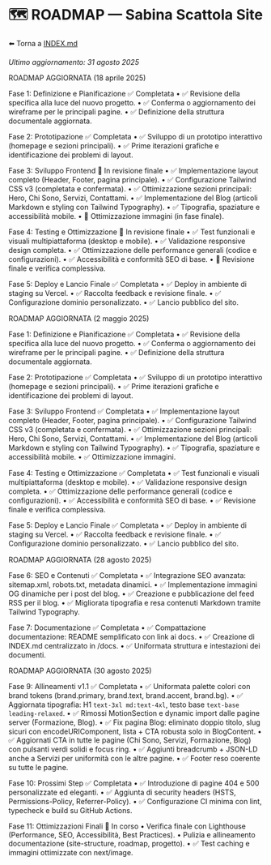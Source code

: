 # 🗺️ ROADMAP — Sabina Scattola Site

⬅️ Torna a [INDEX.md](./INDEX.md)

_Ultimo aggiornamento: 31 agosto 2025_

ROADMAP AGGIORNATA (18 aprile 2025)

Fase 1: Definizione e Pianificazione ✅ Completata
• ✅ Revisione della specifica alla luce del nuovo progetto.
• ✅ Conferma o aggiornamento dei wireframe per le principali pagine.
• ✅ Definizione della struttura documentale aggiornata.

Fase 2: Prototipazione ✅ Completata
• ✅ Sviluppo di un prototipo interattivo (homepage e sezioni principali).
• ✅ Prime iterazioni grafiche e identificazione dei problemi di layout.

Fase 3: Sviluppo Frontend 🔄 In revisione finale
• ✅ Implementazione layout completo (Header, Footer, pagina principale).
• ✅ Configurazione Tailwind CSS v3 (completata e confermata).
• ✅ Ottimizzazione sezioni principali: Hero, Chi Sono, Servizi, Contattami.
• ✅ Implementazione del Blog (articoli Markdown e styling con Tailwind Typography).
• ✅ Tipografia, spaziature e accessibilità mobile.
• 🔄 Ottimizzazione immagini (in fase finale).

Fase 4: Testing e Ottimizzazione 🔄 In revisione finale
• ✅ Test funzionali e visuali multipiattaforma (desktop e mobile).
• ✅ Validazione responsive design completa.
• ✅ Ottimizzazione delle performance generali (codice e configurazioni).
• ✅ Accessibilità e conformità SEO di base.
• 🔄 Revisione finale e verifica complessiva.

Fase 5: Deploy e Lancio Finale ✅ Completata
• ✅ Deploy in ambiente di staging su Vercel.
• ✅ Raccolta feedback e revisione finale.
• ✅ Configurazione dominio personalizzato.
• ✅ Lancio pubblico del sito.

ROADMAP AGGIORNATA (2 maggio 2025)

Fase 1: Definizione e Pianificazione ✅ Completata
• ✅ Revisione della specifica alla luce del nuovo progetto.
• ✅ Conferma o aggiornamento dei wireframe per le principali pagine.
• ✅ Definizione della struttura documentale aggiornata.

Fase 2: Prototipazione ✅ Completata
• ✅ Sviluppo di un prototipo interattivo (homepage e sezioni principali).
• ✅ Prime iterazioni grafiche e identificazione dei problemi di layout.

Fase 3: Sviluppo Frontend ✅ Completata
• ✅ Implementazione layout completo (Header, Footer, pagina principale).
• ✅ Configurazione Tailwind CSS v3 (completata e confermata).
• ✅ Ottimizzazione sezioni principali: Hero, Chi Sono, Servizi, Contattami.
• ✅ Implementazione del Blog (articoli Markdown e styling con Tailwind Typography).
• ✅ Tipografia, spaziature e accessibilità mobile.
• ✅ Ottimizzazione immagini.

Fase 4: Testing e Ottimizzazione ✅ Completata
• ✅ Test funzionali e visuali multipiattaforma (desktop e mobile).
• ✅ Validazione responsive design completa.
• ✅ Ottimizzazione delle performance generali (codice e configurazioni).
• ✅ Accessibilità e conformità SEO di base.
• ✅ Revisione finale e verifica complessiva.

Fase 5: Deploy e Lancio Finale ✅ Completata
• ✅ Deploy in ambiente di staging su Vercel.
• ✅ Raccolta feedback e revisione finale.
• ✅ Configurazione dominio personalizzato.
• ✅ Lancio pubblico del sito.

ROADMAP AGGIORNATA (28 agosto 2025)

Fase 6: SEO e Contenuti ✅ Completata
• ✅ Integrazione SEO avanzata: sitemap.xml, robots.txt, metadata dinamici.
• ✅ Implementazione immagini OG dinamiche per i post del blog.
• ✅ Creazione e pubblicazione del feed RSS per il blog.
• ✅ Migliorata tipografia e resa contenuti Markdown tramite Tailwind Typography.

Fase 7: Documentazione ✅ Completata
• ✅ Compattazione documentazione: README semplificato con link ai docs.
• ✅ Creazione di INDEX.md centralizzato in /docs.
• ✅ Uniformata struttura e intestazioni dei documenti.

ROADMAP AGGIORNATA (30 agosto 2025)

Fase 9: Allineamenti v1.1 ✅ Completata
• ✅ Uniformata palette colori con brand tokens (brand.primary, brand.text, brand.accent, brand.bg).
• ✅ Aggiornata tipografia: H1 `text-3xl md:text-4xl`, testo base `text-base leading-relaxed`.
• ✅ Rimossi MotionSection e dynamic import dalle pagine server (Formazione, Blog).
• ✅ Fix pagina Blog: eliminato doppio titolo, slug sicuri con encodeURIComponent, lista + CTA robusta solo in BlogContent.
• ✅ Aggiornati CTA in tutte le pagine (Chi Sono, Servizi, Formazione, Blog) con pulsanti verdi solidi e focus ring.
• ✅ Aggiunti breadcrumb + JSON-LD anche a Servizi per uniformità con le altre pagine.
• ✅ Footer reso coerente su tutte le pagine.

Fase 10: Prossimi Step ✅ Completata
• ✅ Introduzione di pagine 404 e 500 personalizzate ed eleganti.
• ✅ Aggiunta di security headers (HSTS, Permissions-Policy, Referrer-Policy).
• ✅ Configurazione CI minima con lint, typecheck e build su GitHub Actions.

Fase 11: Ottimizzazioni Finali 🔄 In corso
• Verifica finale con Lighthouse (Performance, SEO, Accessibilità, Best Practices).
• Pulizia e allineamento documentazione (site-structure, roadmap, progetto).
• ✅ Test caching e immagini ottimizzate con next/image.
